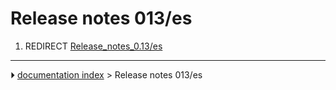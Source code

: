 # Release notes 013/es
1.  REDIRECT [Release_notes_0.13/es](Release_notes_0.13/es.md)



---
⏵ [documentation index](../README.md) > Release notes 013/es
